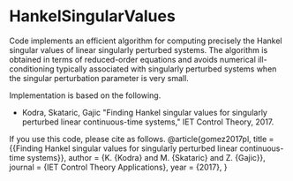 # HankelSingularValues    
Code implements an efficient algorithm for computing precisely the Hankel singular values of linear singularly perturbed systems. The algorithm is obtained in terms of reduced-order equations and avoids numerical ill-conditioning typically associated with singularly perturbed systems when the singular perturbation parameter is very small.

Implementation is based on the following.
* Kodra, Skataric, Gajic "Finding Hankel singular values for singularly perturbed linear continuous-time systems," IET Control Theory, 2017.

If you use this code, please cite as follows.
	@article{gomez2017pl,
      		title   = {{Finding Hankel singular values for singularly perturbed linear continuous-time systems}},
      		author  = {K. {Kodra} and M. {Skataric} and Z. {Gajic}},
      		journal = {IET Control Theory Applications},
      		year    = {2017},
}

